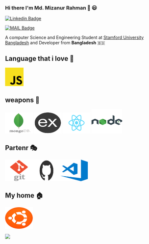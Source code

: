 ### Hi there I'm Md. Mizanur Rahman 👋 :smiley:

[![Linkedin Badge](https://img.shields.io/badge/-MizanurRahmanSohan-blue?style=flat-square&logo=Linkedin&logoColor=white&link=https://www.linkedin.com/in/mizanurrahman/)](https://www.linkedin.com/in/mizanurrahman/) 

[![MAIL Badge](https://img.shields.io/badge/-mizan.rahman66d@gmail.com-c14438?style=flat-square&logo=Gmail&logoColor=white&link=mailto:mizan.rahman66d@gmail.com)](mailto:mizan.rahman66d@gmail.com)

A computer Science and Engineering Student at [Stamford University Bangladesh](http://www.stamforduniversity.edu.bd/) and Developer from **Bangladesh** 🇧🇩

## Language that i love :yellow_heart:

<img src="https://raw.githubusercontent.com/SohanR/SohanR/master/img/js.png" width=60> 


## weapons :gun:

<img src="https://raw.githubusercontent.com/SohanR/SohanR/master/img/mdb.png" width=90 height=70> <img src="https://raw.githubusercontent.com/SohanR/SohanR/master/img/ex.png" width=90 height=70>  <img src="https://raw.githubusercontent.com/SohanR/SohanR/master/img/react.png" width=90 height=70> <img src="https://raw.githubusercontent.com/SohanR/SohanR/master/img/nodejs.png" width=100 height=80> 

## Partenr :performing_arts:

<img src="https://raw.githubusercontent.com/SohanR/SohanR/master/img/git.png" width=90 height=70><img src="https://raw.githubusercontent.com/SohanR/SohanR/master/img/github.png" width=90 height=70><img src="https://raw.githubusercontent.com/SohanR/SohanR/master/img/vscode.png" width=90 height=70>

## My home :house:

<img src="https://raw.githubusercontent.com/SohanR/SohanR/master/img/ubuntu.png" width=90 height=70>



![](https://github-readme-stats.vercel.app/api?username=sohanr&show_icons=true&hide=["prs","issues","contribs"])

<!--
**SohanR/SohanR** is a ✨ _special_ ✨ repository because its `README.md` (this file) appears on your GitHub profile.

Here are some ideas to get you started:

- 🔭 I’m currently working on ...
- 🌱 I’m currently learning ...
- 👯 I’m looking to collaborate on ...
- 🤔 I’m looking for help with ...
- 💬 Ask me about ...
- 📫 How to reach me: ...
- 😄 Pronouns: ...
- ⚡ Fun fact: ...
-->
